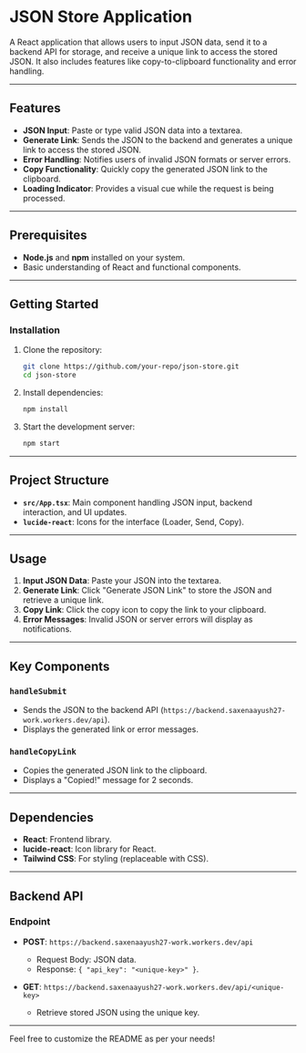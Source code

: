 # JSON Store Application

A React application that allows users to input JSON data, send it to a backend API for storage, and receive a unique link to access the stored JSON. It also includes features like copy-to-clipboard functionality and error handling.

---

## Features

- **JSON Input**: Paste or type valid JSON data into a textarea.
- **Generate Link**: Sends the JSON to the backend and generates a unique link to access the stored JSON.
- **Error Handling**: Notifies users of invalid JSON formats or server errors.
- **Copy Functionality**: Quickly copy the generated JSON link to the clipboard.
- **Loading Indicator**: Provides a visual cue while the request is being processed.

---

## Prerequisites

- **Node.js** and **npm** installed on your system.
- Basic understanding of React and functional components.

---

## Getting Started

### Installation

1. Clone the repository:
   ```bash
   git clone https://github.com/your-repo/json-store.git
   cd json-store
   ```

2. Install dependencies:
   ```bash
   npm install
   ```

3. Start the development server:
   ```bash
   npm start
   ```

---

## Project Structure

- **`src/App.tsx`**: Main component handling JSON input, backend interaction, and UI updates.
- **`lucide-react`**: Icons for the interface (Loader, Send, Copy).

---

## Usage

1. **Input JSON Data**: Paste your JSON into the textarea.
2. **Generate Link**: Click "Generate JSON Link" to store the JSON and retrieve a unique link.
3. **Copy Link**: Click the copy icon to copy the link to your clipboard.
4. **Error Messages**: Invalid JSON or server errors will display as notifications.

---

## Key Components

### `handleSubmit`

- Sends the JSON to the backend API (`https://backend.saxenaayush27-work.workers.dev/api`).
- Displays the generated link or error messages.

### `handleCopyLink`

- Copies the generated JSON link to the clipboard.
- Displays a "Copied!" message for 2 seconds.

---

## Dependencies

- **React**: Frontend library.
- **lucide-react**: Icon library for React.
- **Tailwind CSS**: For styling (replaceable with CSS).

---

## Backend API

### Endpoint

- **POST**: `https://backend.saxenaayush27-work.workers.dev/api`
  - Request Body: JSON data.
  - Response: `{ "api_key": "<unique-key>" }`.

- **GET**: `https://backend.saxenaayush27-work.workers.dev/api/<unique-key>`
  - Retrieve stored JSON using the unique key.

---

Feel free to customize the README as per your needs!